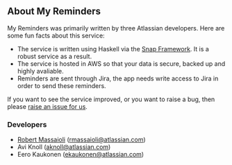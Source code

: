## About My Reminders

My Reminders was primarily written by three Atlassian developers. Here are some fun facts
about this service:

 - The service is written using Haskell via the [Snap Framework][1]. It is a robust service
   as a result.
 - The service is hosted in AWS so that your data is secure, backed up and highly avaliable.
 - Reminders are sent through Jira, the app needs write access to Jira in order to send these reminders.

If you want to see the service improved, or you want to raise a bug, then please [raise an issue for
us][2].

### Developers

 - [Robert Massaioli][3] (rmassaioli@atlassian.com)
 - Avi Knoll (aknoll@atlassian.com)
 - Eero Kaukonen (ekaukonen@atlassian.com)


 [1]: https://snapframework.com/
 [2]: /redirect/raise-issue
 [3]: https://twitter.com/echo_rm